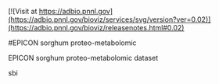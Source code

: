 <!------------------------------------------------------------------------------>
<!--NOTES: all the comments are auto-generated. please refer to the tutorial for readme editing at https://adbio.pnnl.gov/tutorial.xxxx-->
<!--adbio-version-->
[![Visit at https://adbio.pnnl.gov](https://adbio.pnnl.gov/bioviz/services/svg/version?ver=0.02)](https://adbio.pnnl.gov/bioviz/releasenotes.html#0.02)
<!--adbio-title-->
#EPICON sorghum proteo-metabolomic
<!--adbio-description-->
EPICON sorghum proteo-metabolomic dataset
<!--adbio-organism-->
sbi
<!--adbio-funding-->
<!--adbio-publication-->
<!------------------------------------------------------------------------------>
<!--you can add any other information here-->

